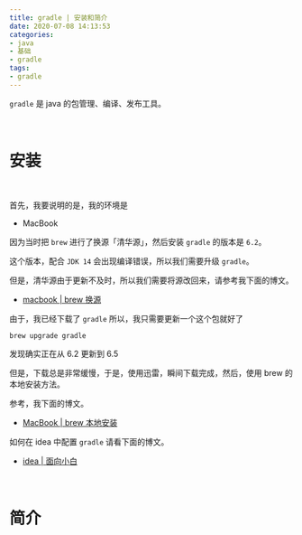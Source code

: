 ```yaml
---
title: gradle | 安装和简介
date: 2020-07-08 14:13:53
categories:
- java
- 基础
- gradle
tags:
- gradle
---
```

`gradle` 是 java 的包管理、编译、发布工具。

<!-- more -->

<br/>

# 安装

<br/>

首先，我要说明的是，我的环境是

- MacBook

因为当时把 `brew` 进行了换源「清华源」，然后安装 `gradle` 的版本是 `6.2`。

这个版本，配合 `JDK 14` 会出现编译错误，所以我们需要升级 `gradle`。

但是，清华源由于更新不及时，所以我们需要将源改回来，请参考我下面的博文。

- [macbook | brew 换源](https://benpaodewoniu.github.io/2020/02/10/macbook9/)

由于，我已经下载了 `gradle` 所以，我只需要更新一个这个包就好了

	brew upgrade gradle

发现确实正在从 6.2 更新到 6.5

但是，下载总是非常缓慢，于是，使用迅雷，瞬间下载完成，然后，使用 brew 的本地安装方法。

参考，我下面的博文。

- [MacBook | brew 本地安装](https://benpaodewoniu.github.io/2020/02/10/macbook8/)

如何在 idea 中配置 `gradle` 请看下面的博文。

- [idea | 面向小白](https://benpaodewoniu.github.io/2020/07/08/idea0/)

<br/>

# 简介

<br/>


